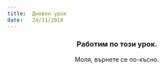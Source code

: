 ```yaml
---
title:  Дневен урок
date:   24/11/2018
---
```


### <center>Работим по този урок.</center>
<center>Моля, върнете се по-късно.</center>